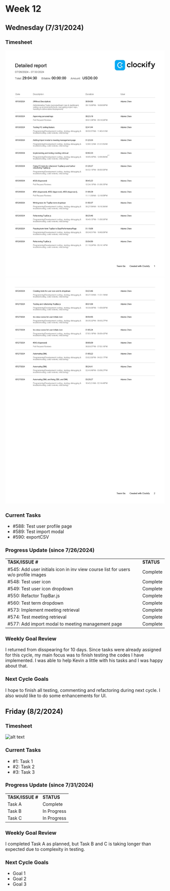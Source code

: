 
# Week 12

## Wednesday (7/31/2024)

### Timesheet
![alt text](./Clockify%20images/Clockify_July_31_1.jpg)
![alt text](./Clockify%20images/Clockify_July_31_2.jpg)

### Current Tasks
  * #588: Test user profile page
  * #589: Test import modal
  * #590: exportCSV

### Progress Update (since 7/26/2024)
<table>
    <tr>
        <td><strong>TASK/ISSUE #</strong>
        </td>
        <td><strong>STATUS</strong>
        </td>
    </tr>
    <tr>
        <!-- Task/Issue # -->
        <td>#545: Add user initials icon in inv view course list for users w/o profile images
        </td>
        <!-- Status -->
        <td>Complete
        </td>
    </tr>
    <tr>
        <!-- Task/Issue # -->
        <td>#548: Test user icon
        </td>
        <!-- Status -->
        <td>Complete
        </td>
    </tr>
    <tr>
        <!-- Task/Issue # -->
        <td>#549: Test user icon dropdown
        </td>
        <!-- Status -->
        <td>Complete
        </td>
    </tr>
    <tr>
        <!-- Task/Issue # -->
        <td>#550: Refactor TopBar.js
        </td>
        <!-- Status -->
        <td>Complete
        </td>
    </tr>
    <tr>
        <!-- Task/Issue # -->
        <td>#560: Test term dropdown
        </td>
        <!-- Status -->
        <td>Complete
        </td>
    </tr>
    <tr>
        <!-- Task/Issue # -->
        <td>#573: Implement meeting retrieval
        </td>
        <!-- Status -->
        <td>Complete
        </td>
    </tr>
    <tr>
        <!-- Task/Issue # -->
        <td>#574: Test meeting retrieval
        </td>
        <!-- Status -->
        <td>Complete
        </td>
    </tr>
    <tr>
        <!-- Task/Issue # -->
        <td>#577: Add import modal to meeting management page
        </td>
        <!-- Status -->
        <td>Complete
        </td>
    </tr>
</table>

### Weekly Goal Review
I returned from disspearing for 10 days. Since tasks were already assigned for this cycle, my main focus was to finish testing the codes I have implemented. I was able to help Kevin a little with his tasks and I was happy about that.

### Next Cycle Goals
  I hope to finish all testing, commenting and refactoring during next cycle. I also would like to do some enhancements for UI. 

<!--------------------------------------------------------------------------------------------------------------------------------------------------------------------------------------------->
## Friday (8/2/2024)

### Timesheet
![alt text](image_url_here)

### Current Tasks
  * #1: Task 1
  * #2: Task 2
  * #3: Task 3

### Progress Update (since 7/31/2024)
<table>
    <tr>
        <td><strong>TASK/ISSUE #</strong>
        </td>
        <td><strong>STATUS</strong>
        </td>
    </tr>
    <tr>
        <!-- Task/Issue # -->
        <td>Task A
        </td>
        <!-- Status -->
        <td>Complete
        </td>
    </tr>
    <tr>
        <!-- Task/Issue # -->
        <td>Task B
        </td>
        <!-- Status -->
        <td>In Progress
        </td>
    </tr>
    <tr>
        <!-- Task/Issue # -->
        <td>Task C
        </td>
        <!-- Status -->
        <td>In Progress
        </td>
    </tr>
</table>

### Weekly Goal Review
I completed Task A as planned, but Task B and C is taking longer than expected due to complexity in testing. 

### Next Cycle Goals
  * Goal 1
  * Goal 2
  * Goal 3



